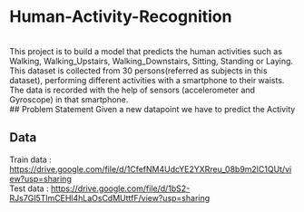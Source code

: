 # Human-Activity-Recognition
<br>
This project is to build a model that predicts the human activities such as Walking, Walking_Upstairs, Walking_Downstairs, Sitting, Standing or Laying.
This dataset is collected from 30 persons(referred as subjects in this dataset), performing different activities with a smartphone to their waists. The data is recorded with the help of sensors (accelerometer and Gyroscope) in that smartphone.
<br>
## Problem Statement
Given a new datapoint we have to predict the Activity <br />

## Data
Train data : https://drive.google.com/file/d/1CfefNM4UdcYE2YXRreu_08b9m2lC1QUt/view?usp=sharing  <br />
Test data : https://drive.google.com/file/d/1bS2-RJs7GI5TlmCEHl4hLaOsCdMUttfF/view?usp=sharing  <br />
